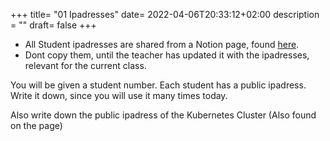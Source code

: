 +++
title= "01 Ipadresses"
date= 2022-04-06T20:33:12+02:00
description = ""
draft= false
+++

- All Student ipadresses are shared from a Notion page, found [here](https://robert-jensen.notion.site/Ops2DevOps-c2706b737bb74fe9943367bc2156e7c4).
- Dont copy them, until the teacher has updated it with the ipadresses, relevant for the current class. 

You will be given a student number. 
Each student has a public ipadress.
Write it down, since you will use it many times today.

Also write down the public ipadress of the Kubernetes Cluster (Also found on the page)